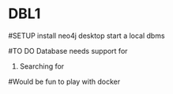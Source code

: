 # DBL1
#SETUP
install neo4j desktop
start a local dbms 

#TO DO
Database needs support for 
1. Searching for 


#Would be fun to play with docker